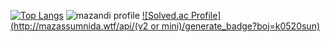 <!---
sitorstand/sitorstand is a ✨ special ✨ repository because its `README.md` (this file) appears on your GitHub profile.
You can click the Preview link to take a look at your changes.
--->
[![Top Langs](https://github-readme-stats.vercel.app/api/top-langs/?username=sitorstand&exclude_repo=sitorstand.github.io&layout=compact)](https://github.com/anuraghazra/github-readme-stats)
![mazandi profile](http://mazandi.herokuapp.com/api?handle=(k0520sun)&theme=(warm))
[![Solved.ac Profile](http://mazassumnida.wtf/api/(v2 or mini)/generate_badge?boj=k0520sun)](https://solved.ac/k0520sun/)

